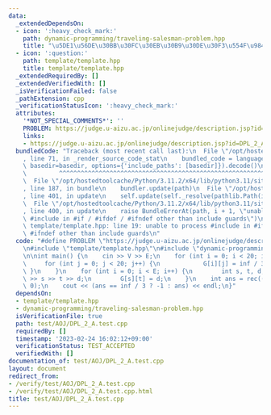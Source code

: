 ```yaml
---
data:
  _extendedDependsOn:
  - icon: ':heavy_check_mark:'
    path: dynamic-programming/traveling-salesman-problem.hpp
    title: "\u5DE1\u56DE\u30BB\u30FC\u30EB\u30B9\u30DE\u30F3\u554F\u984C (by bitDP)"
  - icon: ':question:'
    path: template/template.hpp
    title: template/template.hpp
  _extendedRequiredBy: []
  _extendedVerifiedWith: []
  _isVerificationFailed: false
  _pathExtension: cpp
  _verificationStatusIcon: ':heavy_check_mark:'
  attributes:
    '*NOT_SPECIAL_COMMENTS*': ''
    PROBLEM: https://judge.u-aizu.ac.jp/onlinejudge/description.jsp?id=DPL_2_A
    links:
    - https://judge.u-aizu.ac.jp/onlinejudge/description.jsp?id=DPL_2_A
  bundledCode: "Traceback (most recent call last):\n  File \"/opt/hostedtoolcache/Python/3.11.2/x64/lib/python3.11/site-packages/onlinejudge_verify/documentation/build.py\"\
    , line 71, in _render_source_code_stat\n    bundled_code = language.bundle(stat.path,\
    \ basedir=basedir, options={'include_paths': [basedir]}).decode()\n          \
    \         ^^^^^^^^^^^^^^^^^^^^^^^^^^^^^^^^^^^^^^^^^^^^^^^^^^^^^^^^^^^^^^^^^^^^^^^^^^^^^^^^^\n\
    \  File \"/opt/hostedtoolcache/Python/3.11.2/x64/lib/python3.11/site-packages/onlinejudge_verify/languages/cplusplus.py\"\
    , line 187, in bundle\n    bundler.update(path)\n  File \"/opt/hostedtoolcache/Python/3.11.2/x64/lib/python3.11/site-packages/onlinejudge_verify/languages/cplusplus_bundle.py\"\
    , line 401, in update\n    self.update(self._resolve(pathlib.Path(included), included_from=path))\n\
    \  File \"/opt/hostedtoolcache/Python/3.11.2/x64/lib/python3.11/site-packages/onlinejudge_verify/languages/cplusplus_bundle.py\"\
    , line 400, in update\n    raise BundleErrorAt(path, i + 1, \"unable to process\
    \ #include in #if / #ifdef / #ifndef other than include guards\")\nonlinejudge_verify.languages.cplusplus_bundle.BundleErrorAt:\
    \ template/template.hpp: line 19: unable to process #include in #if / #ifdef /\
    \ #ifndef other than include guards\n"
  code: "#define PROBLEM \"https://judge.u-aizu.ac.jp/onlinejudge/description.jsp?id=DPL_2_A\"\
    \n#include \"template/template.hpp\"\n#include \"dynamic-programming/traveling-salesman-problem.hpp\"\
    \n\nint main() {\n    cin >> V >> E;\n    for (int i = 0; i < 20; i++) {\n   \
    \     for (int j = 0; j < 20; j++) {\n            G[i][j] = inf / 3;\n       \
    \ }\n    }\n    for (int i = 0; i < E; i++) {\n        int s, t, d;\n        cin\
    \ >> s >> t >> d;\n        G[s][t] = d;\n    }\n    int ans = rec((1 << V) - 1,\
    \ 0);\n    cout << (ans == inf / 3 ? -1 : ans) << endl;\n}"
  dependsOn:
  - template/template.hpp
  - dynamic-programming/traveling-salesman-problem.hpp
  isVerificationFile: true
  path: test/AOJ/DPL_2_A.test.cpp
  requiredBy: []
  timestamp: '2023-02-24 16:02:12+09:00'
  verificationStatus: TEST_ACCEPTED
  verifiedWith: []
documentation_of: test/AOJ/DPL_2_A.test.cpp
layout: document
redirect_from:
- /verify/test/AOJ/DPL_2_A.test.cpp
- /verify/test/AOJ/DPL_2_A.test.cpp.html
title: test/AOJ/DPL_2_A.test.cpp
---
```

